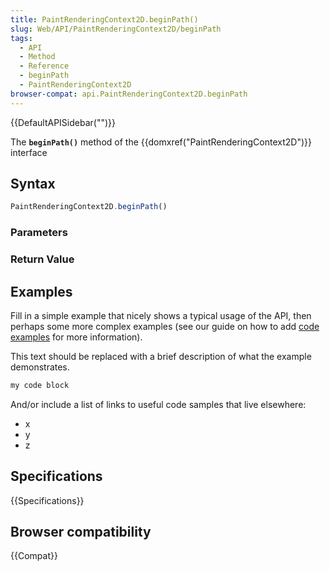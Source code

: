 ```yaml
---
title: PaintRenderingContext2D.beginPath()
slug: Web/API/PaintRenderingContext2D/beginPath
tags:
  - API
  - Method
  - Reference
  - beginPath
  - PaintRenderingContext2D
browser-compat: api.PaintRenderingContext2D.beginPath
---
```

{{DefaultAPISidebar("")}}

The **`beginPath()`** method of the {{domxref("PaintRenderingContext2D")}} interface 

## Syntax

```js
PaintRenderingContext2D.beginPath()
```

### Parameters



### Return Value



## Examples

Fill in a simple example that nicely shows a typical usage of the API, then perhaps some more complex examples (see our guide on how to add [code examples](/en-US/docs/MDN/Contribute/Structures/Code_examples) for more information).

This text should be replaced with a brief description of what the example demonstrates.

```js
my code block
```

And/or include a list of links to useful code samples that live elsewhere:

*   x
*   y
*   z

## Specifications

{{Specifications}}

## Browser compatibility

{{Compat}}

